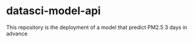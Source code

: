 # datasci-model-api
This repository is the deployment of a model that predict PM2.5 3 days in advance
